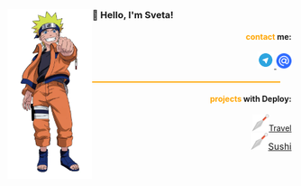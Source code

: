 <img height="300" alt="naruto" src="./img/naruto.png" align="left">

<h3 align="" style="margin:0;">👋 Hello, I'm Sveta!</h3>

<div align="right" style="margin: 0; padding: 0;">
    <h4><span style="color: orange; ">contact</span> me:</h4>
    <a href="https://t.me/Tasvetla">
        <img width="30" height="30" alt="telegram logo" src="./img/p.png">
    </a>
    <a href="mailto:sweta4ca@mail.ru">
        <img width="27" height="27" alt="mail logo" src="./img/mail.png">
    </a>
</div>

<hr style="height: 2px; background-color: orange; margin: 20px; padding: 0;">

<div align="right" style="margin: 0; padding: 0;">
    <h4><span style="color: orange;">projects</span> with Deploy:</h4>
    <a href="https://rolling-scopes-school.github.io/sosukii-JSFEPRESCHOOL2022Q2/travel/">
    <img width="30" src="./img/kunai.png" alt="image of ninja special steel named Kunai">Travel    
    </a><br>
    <a href="https://sosukii.github.io/sushi/" style="font-size: 16px;">
        <img width="30" src="./img/kunai.png" alt="image of ninja special steel named Kunai">Sushi
    </a>
</div>
